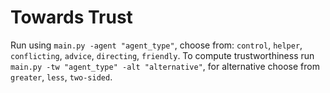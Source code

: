 # Towards Trust
Run using `main.py -agent "agent_type"`, choose from: `control`, `helper`, `conflicting`, `advice`, `directing`, `friendly`. To compute trustworthiness run `main.py -tw "agent_type" -alt "alternative"`, for alternative choose from `greater`, `less`, `two-sided`.
